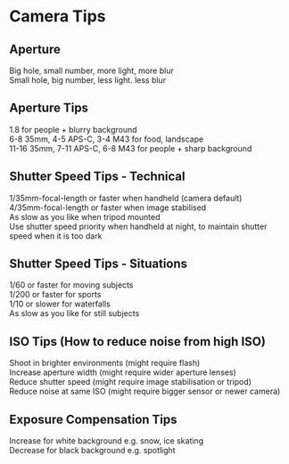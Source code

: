 # Camera Tips  
  
## Aperture  
Big hole, small number, more light, more blur  
Small hole, big number, less light. less blur  
  
## Aperture Tips  
1.8 for people + blurry background  
6-8 35mm, 4-5 APS-C, 3-4 M43 for food, landscape  
11-16 35mm, 7-11 APS-C, 6-8 M43 for people + sharp background  
  
## Shutter Speed Tips - Technical  
1/35mm-focal-length or faster when handheld (camera default)  
4/35mm-focal-length or faster when image stabilised  
As slow as you like when tripod mounted  
Use shutter speed priority when handheld at night, to maintain shutter speed when it is too dark  
  
## Shutter Speed Tips - Situations  
1/60 or faster for moving subjects  
1/200 or faster for sports  
1/10 or slower for waterfalls  
As slow as you like for still subjects  
  
## ISO Tips (How to reduce noise from high ISO)  
Shoot in brighter environments (might require flash)  
Increase aperture width (might require wider aperture lenses)  
Reduce shutter speed (might require image stabilisation or tripod)  
Reduce noise at same ISO (might require bigger sensor or newer camera)  
  
## Exposure Compensation Tips  
Increase for white background e.g. snow, ice skating  
Decrease for black background e.g. spotlight  
  
  
